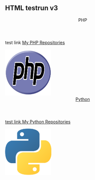 ## HTML testrun v3
<DOCTYPE html>
<html>
  <header>
    <header style="text-align:center">PHP</header>
  </header>
  <body>
    <p>test link <a href="https://github.com/ZayDepths">My PHP Repositories</p>
    <img src="images/languages/php.png", alt="php_logo", width="150", height="150">
  </body>
  <header>
    <header style="text-align:center">Python</header>
  </header>
  <body>
    <p>test link <a href="https://github.com/ZayDepths">My Python Repositories</p>
    <img src="images/languages/python.png", alt="python_logo", width="150", height="150">
  </body>
</html>
